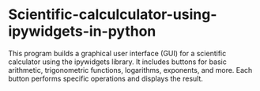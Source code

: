 # Scientific-calculculator-using-ipywidgets-in-python
This program builds a graphical user interface (GUI) for a scientific calculator using the ipywidgets library. It includes buttons for basic arithmetic, trigonometric functions, logarithms, exponents, and more. Each button performs specific operations and displays the result.
